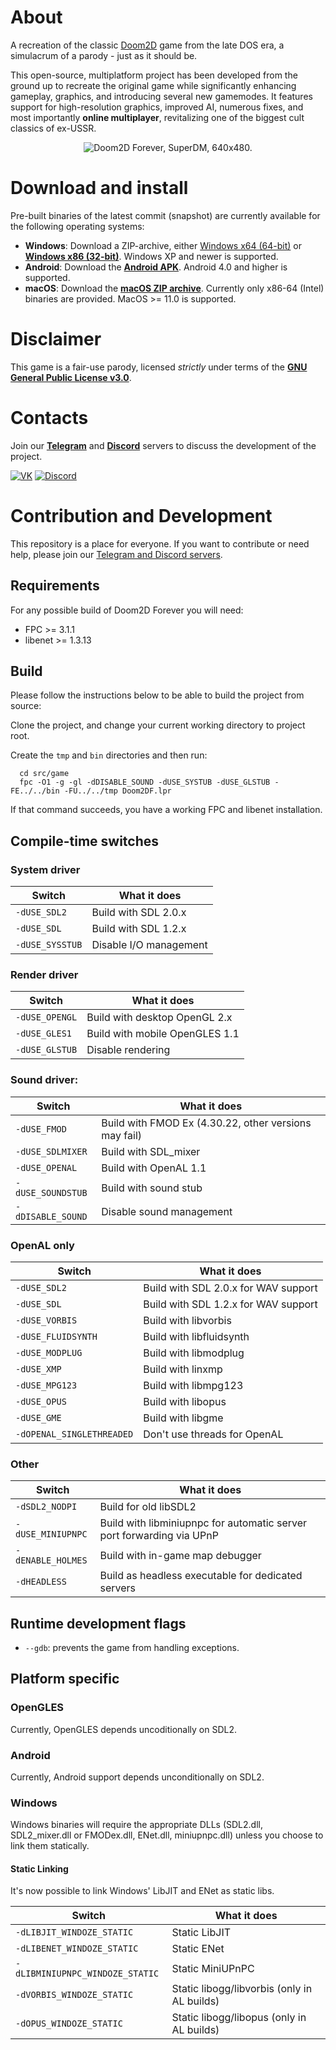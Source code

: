 # About
A recreation of the classic [Doom2D](https://doomwiki.org/wiki/Doom_2D) game from the late DOS era, a simulacrum of a parody - just as it should be.

This open-source, multiplatform project has been developed from the ground up to recreate the original game while significantly enhancing gameplay, graphics, and introducing several new gamemodes. It features support for high-resolution graphics, improved AI, numerous fixes, and most importantly **online multiplayer**, revitalizing one of the biggest cult classics of ex-USSR.
<p align="center">
    <img src="https://doom2d.org/doom2d_forever/about/DFsml.jpg" alt="Doom2D Forever, SuperDM, 640x480.">
</p>

# Download and install
Pre-built binaries of the latest commit (snapshot) are currently available for the following operating systems:
- **Windows**: Download a ZIP-archive, either [Windows x64 (64-bit)](https://github.com/Doom2D/nixandroid/releases/latest/download/doom2df-mingw64.zip) or [**Windows x86 (32-bit)**](https://github.com/Doom2D/nixandroid/releases/latest/download/doom2df-mingw32.zip). Windows XP and newer is supported.
- **Android**: Download the [**Android APK**](https://github.com/Doom2D/nixandroid/releases/latest/download/doom2df-android.apk). Android 4.0 and higher is supported.
- **macOS**: Download the [**macOS ZIP archive**](https://github.com/Doom2D/nixandroid/releases/latest/download/doom2df-x86_64-apple-darwin.zip). Currently only x86-64 (Intel) binaries are provided. MacOS >= 11.0 is supported.

# Disclaimer
This game is a fair-use parody, licensed _strictly_ under terms of the [**GNU General Public License v3.0**](https://github.com/Doom2D/Doom2D-Forever/blob/master/COPYING).

<a name="contacts"></a>
# Contacts
Join our [**Telegram**](https://t.me/doom2d) and [**Discord**](https://discord.gg/sGpJwMy) servers to discuss the development of the project.

[![VK](https://img.shields.io/badge/Telegram-2CA5E0?style=flat-squeare&logo=telegram&logoColor=white)](https://t.me/doom2d)
[![Discord](https://img.shields.io/badge/chat-Discord-8c9eff?logo=discord&logoColor=ffffff)](https://discord.gg/sGpJwMy)

# Contribution and Development
This repository is a place for everyone. If you want to contribute or need help, please join our [Telegram and Discord servers](#contacts).

## Requirements
For any possible build of Doom2D Forever you will need:

- FPC >= 3.1.1
- libenet >= 1.3.13

## Build

Please follow the instructions below to be able to build the project from source:

Clone the project, and change your current working directory to project root.

Create the `tmp` and `bin` directories and then run:

```shell
  cd src/game
  fpc -O1 -g -gl -dDISABLE_SOUND -dUSE_SYSTUB -dUSE_GLSTUB -FE../../bin -FU../../tmp Doom2DF.lpr
```

If that command succeeds, you have a working FPC and libenet installation.
## Compile-time switches
### System driver
|Switch          |What it does          |
|----------------|----------------------|
|`-dUSE_SDL2`    |Build with SDL 2.0.x  |
|`-dUSE_SDL`     |Build with SDL 1.2.x  |
|`-dUSE_SYSSTUB` |Disable I/O management|
### Render driver
|Switch         |What it does                  |
|---------------|------------------------------|
|`-dUSE_OPENGL` |Build with desktop OpenGL 2.x |
|`-dUSE_GLES1`  |Build with mobile OpenGLES 1.1|
|`-dUSE_GLSTUB` |Disable rendering             |
### Sound driver:
|Switch            |What it does                                         |
|------------------|-----------------------------------------------------|
|`-dUSE_FMOD`      |Build with FMOD Ex (4.30.22, other versions may fail)|
|`-dUSE_SDLMIXER`  |Build with SDL_mixer                                 |
|`-dUSE_OPENAL`    |Build with OpenAL 1.1                                |
|`-dUSE_SOUNDSTUB` |Build with sound stub                                |
|`-dDISABLE_SOUND` |Disable sound management                             |
### OpenAL only
|Switch                      |What it does                        |
|----------------------------|------------------------------------|
|`-dUSE_SDL2`                |Build with SDL 2.0.x for WAV support|
|`-dUSE_SDL`                 |Build with SDL 1.2.x for WAV support|
|`-dUSE_VORBIS`              |Build with libvorbis                |
|`-dUSE_FLUIDSYNTH`          |Build with libfluidsynth            |
|`-dUSE_MODPLUG`             |Build with libmodplug               |
|`-dUSE_XMP`                 |Build with linxmp                   |
|`-dUSE_MPG123`              |Build with libmpg123                |
|`-dUSE_OPUS`                |Build with libopus                  |
|`-dUSE_GME`                 |Build with libgme                   |
|`-dOPENAL_SINGLETHREADED`   |Don't use threads for OpenAL        |
### Other
|Switch            |What it does                                                         |
|------------------|---------------------------------------------------------------------|
|`-dSDL2_NODPI`    |Build for old libSDL2                                                |
|`-dUSE_MINIUPNPC` |Build with libminiupnpc for automatic server port forwarding via UPnP|
|`-dENABLE_HOLMES` |Build with in-game map debugger                                      |
|`-dHEADLESS`      |Build as headless executable for dedicated servers                    |

## Runtime development flags
- `--gdb`: prevents the game from handling exceptions.

## Platform specific
### OpenGLES
Currently, OpenGLES depends uncoditionally on SDL2.
### Android
Currently, Android support depends unconditionally on SDL2.
### Windows
Windows binaries will require the appropriate DLLs (SDL2.dll, SDL2_mixer.dll or
FMODex.dll, ENet.dll, miniupnpc.dll) unless you choose to link them statically.

#### Static Linking
It's now possible to link Windows' LibJIT and ENet as static libs.

|Switch                        |What it does                               |
|------------------------------|-------------------------------------------|
|`-dLIBJIT_WINDOZE_STATIC`       |Static LibJIT                              |
|`-dLIBENET_WINDOZE_STATIC`      |Static ENet                                |
|`-dLIBMINIUPNPC_WINDOZE_STATIC` |Static MiniUPnPC                           |
|`-dVORBIS_WINDOZE_STATIC`       |Static libogg/libvorbis (only in AL builds)|
|`-dOPUS_WINDOZE_STATIC`         |Static libogg/libopus (only in AL builds)  |

